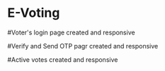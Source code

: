 # E-Voting

#Voter's login page created and responsive

#Verify and Send OTP pagr created and responsive

#Active votes created and responsive
